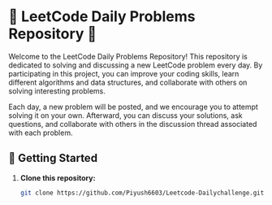 # 🚀 LeetCode Daily Problems Repository 🚀

Welcome to the LeetCode Daily Problems Repository! This repository is dedicated to solving and discussing a new LeetCode problem every day. By participating in this project, you can improve your coding skills, learn different algorithms and data structures, and collaborate with others on solving interesting problems.



Each day, a new problem will be posted, and we encourage you to attempt solving it on your own. Afterward, you can discuss your solutions, ask questions, and collaborate with others in the discussion thread associated with each problem.

## 🧐 Getting Started

1. **Clone this repository:**

   ```bash
   git clone https://github.com/Piyush6603/Leetcode-Dailychallenge.git
